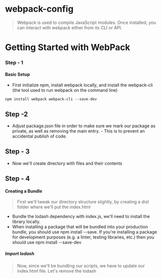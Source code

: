 # webpack-config
> Webpack is used to compile JavaScript modules. Once installed, you can interact with webpack either from its CLI or API. 

# Getting Started with WebPack

### Step - 1

#### Basic Setup
-  First initialize npm, install webpack locally, and install the webpack-cli (the tool used to run webpack on the command line)

```
npm install webpack webpack-cli --save-dev
```

## Step -2 
- Adjust package.json file in order to make sure we mark our package as private, as well as removing the main entry. - This is to prevent an accidental publish of code. 

## Step - 3
- Now we'll create directory with files and their contents

## Step - 4 

#### Creating a Bundle
> First we'll tweak our directory structure slightly, by creating a dist folder where we'll put the index.html
- Bundle the lodash dependency with index.js, we'll need to install the library locally.
- When installing a package that will be bundled into your production bundle, you should use npm install --save. If you're installing a package for development purposes (e.g. a linter, testing libraries, etc.) then you should use npm install --save-dev

##### Import lodash
> Now, since we'll be bundling our scripts, we have to update our index.html file. Let's remove the lodash <script>, as we now import it, and modify the other <script> tag to load the bundle, instead of the raw ./src file:
 
 ```
 npm install --save lodash
 ```

## Step - 5

#### Run WebPack
>  let's run npx webpack, which will take our script at src/index.js as the entry point, and will generate dist/main.js as the output. The npx command, which ships with Node 8.2/npm 5.2.0 or higher, runs the webpack binary (./node_modules/.bin/webpack) of the webpack package we installed in the beginning.
- Open index.html from the dist directory in your browser and, if everything went right, you should see the following text: 'Hello webpack'.

```
 npx webpack
```

## Step - 6
 #### Using a Configuration

 > As of version 4, webpack doesn't require any configuration, but most projects will need a more complex setup, which is why webpack supports a configuration file. This is much more efficient than having to manually type in a lot of commands in the terminal, so let's create one.
 - Run the build again but instead using our new configuration file:

 ```
 npx webpack --config webpack.config.js
 ```
 - A configuration file allows far more flexibility than CLI usage. We can specify loader rules, plugins, resolve options and many other enhancements this way.

 ## Step - 7

 #### NPM Scripts
 > Given it's not particularly fun to run a local copy of webpack from the CLI.
 - Set up a little shortcut by adding npm script on package.json file
 - Now the npm run build command can be used in place of the npx command used earlier. 
 - Note that within scripts we can reference locally installed npm packages by name the same way we did with npx. 
 - Run the command and see if your script alias works:
  
  ```
  npx run build
  ```

  # Setting up HtmlWebpackPlugin
  > All the distribution files will be placed in /dist directory. 
  > Files should not manually be created in the /dist folder, as there's a risk they will be overwritten. 
  > Therefore, install the HtmlWebpackPlugin to automatically create the index.html file in the /dist directory.

#### Instructions followed
- When creating HTMLWebpackPlugin, [setting up HtmlWebpackPlugin](https://webpack.js.org/guides/output-management/#setting-up-htmlwebpackplugin) intructions and notes were used in setting up this project.

  ## Step - 1

  #### Install webpack.config.js file:

  ```
  npm install --save-dev html-webpack-plugin
  ```
 ## Step - 2
- Add htmlpackage plugin and include it on the webpack.config.js file
- run and build the htmlwebpack plugin using the following command

```
npm run build
```
- After running the build HtmlWebpackPlugin by default will generate its own index.html file, even though already there's one in the dist/ folder. This means that it will replace the initial index.html file with a newly generated one.

## Step - 3

#### Cleaning up the /dist folder
- General it's good practice to clean the /dist folder before each build, so that only used files will be generated. - That is done using output.clean option on the webpack.config.js file
 - Run npm run build to clean directory

 ## Step - 4
 #### Modify webpack.config.js
 - Modify webpack.config.js to point HtmlWebpackPlugin towards your template created

# Loading CSS
> In order to import a CSS file from within a JavaScript module, install and add the style-loader and css-loader to the module configuration file.

- to install css loader run the following command

```
npm install --save-dev style-loader css-loader
```
- Add style loader to module config file

```
module: {
    rules: [
      {
        test: /\.css$/i,
        use: ['style-loader', 'css-loader'],
      },
    ],
  },
  ```
